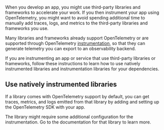 When you develop an app, you might use third-party libraries and frameworks to
accelerate your work. If you then instrument your app using OpenTelemetry, you
might want to avoid spending additional time to manually add traces, logs, and
metrics to the third-party libraries and frameworks you use.

Many libraries and frameworks already support OpenTelemetry or are supported
through OpenTelemetry
[instrumentation](/docs/concepts/instrumentation/libraries/), so that they can
generate telemetry you can export to an observability backend.

If you are instrumenting an app or service that use third-party libraries or
frameworks, follow these instructions to learn how to use natively instrumented
libraries and instrumentation libraries for your dependencies.

## Use natively instrumented libraries

If a library comes with OpenTelemetry support by default, you can get traces,
metrics, and logs emitted from that library by adding and setting up the
OpenTelemetry SDK with your app.

The library might require some additional configuration for the instrumentation.
Go to the documentation for that library to learn more.
